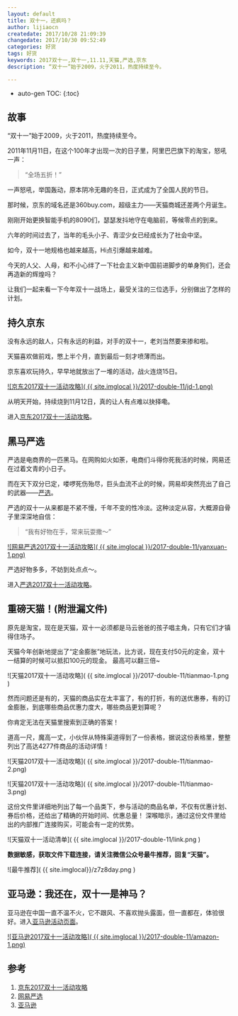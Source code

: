 ```yaml
---
layout: default
title: 双十一，还疯吗？
author: lijiaocn
createdate: 2017/10/28 21:09:39
changedate: 2017/10/30 09:52:49
categories: 好货
tags: 好货
keywords: 2017双十一,双十一,11.11,天猫,严选,京东
description: “双十一”始于2009，火于2011，热度持续至今。

---
```


* auto-gen TOC:
{:toc}

## 故事

“双十一”始于2009，火于2011，热度持续至今。

2011年11月11日，在这个100年才出现一次的日子里，阿里巴巴旗下的淘宝，怒吼一声：

>“全场五折！”

一声怒吼，举国轰动，原本阴冷无趣的冬日，正式成为了全国人民的节日。

那时候，京东的域名还是360buy.com，超级主力——天猫商城还差两个月诞生。

刚刚开始更换智能手机的8090们，瑟瑟发抖地守在电脑前，等候零点的到来。

六年的时间过去了，当年的毛头小子、青涩少女已经成长为了社会中坚。

如今，双十一地规格也越来越高，Hi点引爆越来越难。

今天的人父、人母，和不小心绊了一下社会主义新中国前进脚步的单身狗们，还会再造新的辉煌吗？

让我们一起来看一下今年双十一战场上，最受关注的三位选手，分别做出了怎样的计划。

## 持久京东

没有永远的敌人，只有永远的利益，对手的双十一，老刘当然要来掺和啦。

天猫喜欢做前戏，憋上半个月，直到最后一刻才喷薄而出。

京东喜欢玩持久，早早地就放出了一堆的活动，战火连烧15日。

[![京东2017双十一活动攻略]( {{ site.imglocal }}/2017-double-11/jd-1.png) ][1]

从明天开始，持续烧到11月12日，真的让人有点难以抉择嘞。

进入[京东2017双十一活动攻略][1]。

## 黑马严选

严选是电商界的一匹黑马。在网购如火如荼，电商们斗得你死我活的时候，网易还在过着文青的小日子。

而在天下双分已定，喽啰死伤殆尽，巨头血流不止的时候，网易却突然亮出了自己的武器——[严选][2]。

严选的双十一从来都是不紧不慢，千年不变的性冷淡。这种淡定从容，大概源自骨子里深深地自信：

>“我有好物在手，常来玩耍撒～” 

[![网易严选2017双十一活动攻略]( {{ site.imglocal }}/2017-double-11/yanxuan-1.png) ][2]

严选好物多多，不妨到处点点～。

进入[严选2017双十一活动攻略][2]。

## 重磅天猫！(附泄漏文件)

原先是淘宝，现在是天猫，双十一必须都是马云爸爸的孩子唱主角，只有它们才镇得住场子。

天猫今年创新地提出了“定金膨胀”地玩法，比方说，现在支付50元的定金，双十一结算的时候可以抵扣100元的现金。
最高可以翻三倍~

![天猫2017双十一活动攻略]( {{ site.imglocal }}/2017-double-11/tianmao-1.png )

然而问题还是有的，天猫的商品实在太丰富了，有的打折，有的送优惠券，有的订金膨胀，到底哪些商品优惠力度大，哪些商品更划算呢？

你肯定无法在天猫里搜索到正确的答案！

道高一尺，魔高一丈，小伙伴从特殊渠道得到了一份表格，据说这份表格里，整整列出了高达4277件商品的活动详情！

![天猫2017双十一活动攻略]( {{ site.imglocal }}/2017-double-11/tianmao-2.png)

![天猫2017双十一活动攻略]( {{ site.imglocal }}/2017-double-11/tianmao-3.png)

这份文件里详细地列出了每一个品类下，参与活动的商品名单，不仅有优惠计划、券后价格，还给出了精确的开始时间、优惠总量！
深喉暗示，通过这份文件里给出的内部推广连接购买，可能会有一定的优势。

![天猫双十一活动清单]( {{ site.imglocal }}/2017-double-11/link.png )

**数据敏感，获取文件下载连接，请关注微信公众号最牛推荐，回复“天猫”。**

![最牛推荐]( {{ site.imglocal}}/z7z8day.png )

## 亚马逊：我还在，双十一是神马？

亚马逊在中国一直不温不火，它不跟风、不喜欢抛头露面，但一直都在，体验很好。进入[亚马逊活动页面][3]。

[![亚马逊2017双十一活动攻略]( {{ site.imglocal }}/2017-double-11/amazon-1.png) ][3]

## 参考

1. [京东2017双十一活动攻略][1]
2. [网易严选][2]
3. [亚马逊][3]

[1]: https://c.duomai.com/track.php?k=zUycwRHdo1DdmETMlxmY19GZ9QWa1VmJxYTPklWYmIDO0QjMy0DZp9VZ0l2cmwWb0hmLkx2cDREUupUUTh1VGJTJ0NWYGJTJt92YuQmauUGbhNnRyUiRyUSQ "京东2017双十一活动攻略" 
[2]: https://c.duomai.com/track.php?k=GbiV3bk1DZpVXZmcDOwMTPklWYmIDO0QjMy0DZp9VZ0l2cmYiRyUSbvNmLzYTMuU3b5ZkMlYkMlE0MlAHd0hWP0ZSMxU  "网易严选" 
[3]: https://www.amazon.cn/?tag=znrio-23 "亚马逊"
